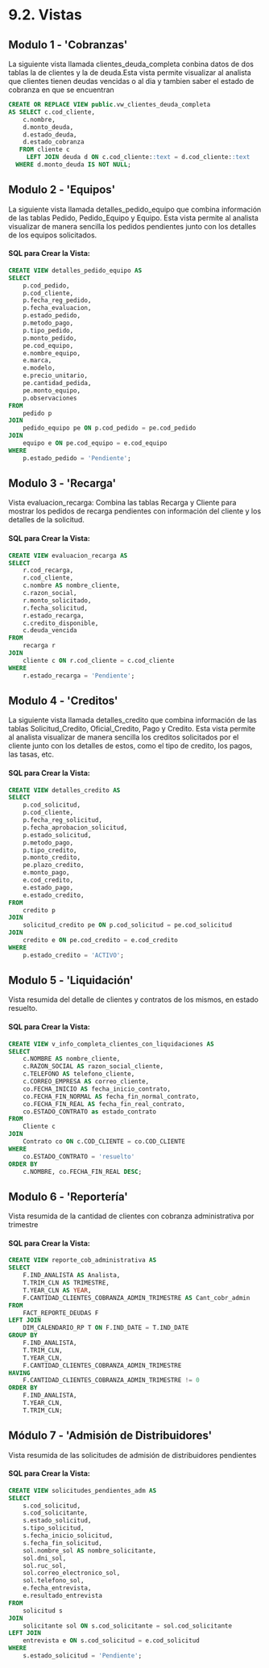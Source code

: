 # 9.2. Vistas
## Modulo 1 - 'Cobranzas'
 La siguiente vista llamada  clientes_deuda_completa conbina datos de dos tablas la de clientes y la de deuda.Esta vista permite visualizar al analista que clientes tienen deudas vencidas o al dia y tambien saber el estado de cobranza en que se encuentran
 
```sql
CREATE OR REPLACE VIEW public.vw_clientes_deuda_completa
AS SELECT c.cod_cliente,
    c.nombre,
    d.monto_deuda,
    d.estado_deuda,
    d.estado_cobranza
   FROM cliente c
     LEFT JOIN deuda d ON c.cod_cliente::text = d.cod_cliente::text
  WHERE d.monto_deuda IS NOT NULL;

 ```
## Modulo 2 - 'Equipos'

 La siguiente vista llamada detalles_pedido_equipo que combina información de las tablas Pedido, Pedido_Equipo y Equipo. Esta vista permite al analista visualizar de manera sencilla los pedidos pendientes junto con los detalles de los equipos solicitados.

#### SQL para Crear la Vista:

```sql
CREATE VIEW detalles_pedido_equipo AS
SELECT 
    p.cod_pedido,
    p.cod_cliente,
    p.fecha_reg_pedido,
    p.fecha_evaluacion,
    p.estado_pedido,
    p.metodo_pago,
    p.tipo_pedido,
    p.monto_pedido,
    pe.cod_equipo,
    e.nombre_equipo,
    e.marca,
    e.modelo,
    e.precio_unitario,
    pe.cantidad_pedida,
    pe.monto_equipo,
    p.observaciones
FROM 
    pedido p
JOIN 
    pedido_equipo pe ON p.cod_pedido = pe.cod_pedido
JOIN 
    equipo e ON pe.cod_equipo = e.cod_equipo
WHERE 
    p.estado_pedido = 'Pendiente';  
 ```

## Modulo 3 - 'Recarga'

Vista evaluacion_recarga: Combina las tablas Recarga y Cliente para mostrar los pedidos de recarga pendientes con información del cliente y los detalles de la solicitud.

#### SQL para Crear la Vista:

```sql
CREATE VIEW evaluacion_recarga AS
SELECT 
    r.cod_recarga,
    r.cod_cliente,
    c.nombre AS nombre_cliente,
    c.razon_social,
    r.monto_solicitado,
    r.fecha_solicitud,
    r.estado_recarga,
    c.credito_disponible,
    c.deuda_vencida
FROM 
    recarga r
JOIN 
    cliente c ON r.cod_cliente = c.cod_cliente
WHERE 
    r.estado_recarga = 'Pendiente'; 
 ```
## Modulo 4 - 'Creditos'

 La siguiente vista llamada detalles_credito que combina información de las tablas Solicitud_Credito, Oficial_Credito, Pago y Credito. Esta vista permite al analista visualizar de manera sencilla los creditos solicitados por el cliente junto con los detalles de estos, como el tipo de credito, los pagos, las tasas, etc.

#### SQL para Crear la Vista:

```sql
CREATE VIEW detalles_credito AS
SELECT 
    p.cod_solicitud,
    p.cod_cliente,
    p.fecha_reg_solicitud,
    p.fecha_aprobacion_solicitud,
    p.estado_solicitud,
    p.metodo_pago,
    p.tipo_credito,
    p.monto_credito,
    pe.plazo_credito,
    e.monto_pago,
    e.cod_credito,
    e.estado_pago,
    e.estado_credito,
FROM 
    credito p
JOIN 
    solicitud_credito pe ON p.cod_solicitud = pe.cod_solicitud
JOIN 
    credito e ON pe.cod_credito = e.cod_credito
WHERE 
    p.estado_credito = 'ACTIVO';  
 ```

## Modulo 5 - 'Liquidación'

Vista resumida del detalle de clientes y contratos de los mismos, en estado resuelto.

#### SQL para Crear la Vista:

```sql
CREATE VIEW v_info_completa_clientes_con_liquidaciones AS
SELECT 
    c.NOMBRE AS nombre_cliente,
    c.RAZON_SOCIAL AS razon_social_cliente,
    c.TELEFONO AS telefono_cliente,
    c.CORREO_EMPRESA AS correo_cliente,
    co.FECHA_INICIO AS fecha_inicio_contrato,
    co.FECHA_FIN_NORMAL AS fecha_fin_normal_contrato,
    co.FECHA_FIN_REAL AS fecha_fin_real_contrato,
    co.ESTADO_CONTRATO as estado_contrato
FROM 
    Cliente c
JOIN 
    Contrato co ON c.COD_CLIENTE = co.COD_CLIENTE
WHERE
	co.ESTADO_CONTRATO = 'resuelto'
ORDER BY 
    c.NOMBRE, co.FECHA_FIN_REAL DESC;
```

## Modulo 6 - 'Reportería'

Vista resumida de la cantidad de clientes con cobranza administrativa por trimestre

#### SQL para Crear la Vista:

```sql
CREATE VIEW reporte_cob_administrativa AS
SELECT 
    F.IND_ANALISTA AS Analista, 
    T.TRIM_CLN AS TRIMESTRE, 
    T.YEAR_CLN AS YEAR, 
    F.CANTIDAD_CLIENTES_COBRANZA_ADMIN_TRIMESTRE AS Cant_cobr_admin
FROM 
    FACT_REPORTE_DEUDAS F
LEFT JOIN 
    DIM_CALENDARIO_RP T ON F.IND_DATE = T.IND_DATE
GROUP BY 
    F.IND_ANALISTA, 
    T.TRIM_CLN, 
    T.YEAR_CLN, 
    F.CANTIDAD_CLIENTES_COBRANZA_ADMIN_TRIMESTRE
HAVING 
    F.CANTIDAD_CLIENTES_COBRANZA_ADMIN_TRIMESTRE != 0
ORDER BY 
    F.IND_ANALISTA, 
    T.YEAR_CLN, 
    T.TRIM_CLN;
 ```


## Módulo 7 - 'Admisión de Distribuidores'

Vista resumida de las solicitudes de admisión de distribuidores pendientes

#### SQL para Crear la Vista:

```sql
CREATE VIEW solicitudes_pendientes_adm AS
SELECT 
    s.cod_solicitud,
    s.cod_solicitante,
    s.estado_solicitud,
    s.tipo_solicitud,
    s.fecha_inicio_solicitud,
    s.fecha_fin_solicitud,
    sol.nombre_sol AS nombre_solicitante,
    sol.dni_sol,
    sol.ruc_sol,
    sol.correo_electronico_sol,
    sol.telefono_sol,
    e.fecha_entrevista,
    e.resultado_entrevista
FROM 
    solicitud s
JOIN 
    solicitante sol ON s.cod_solicitante = sol.cod_solicitante
LEFT JOIN 
    entrevista e ON s.cod_solicitud = e.cod_solicitud
WHERE 
    s.estado_solicitud = 'Pendiente';
```
